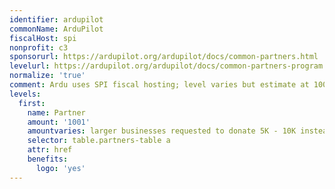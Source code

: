 ```yaml
---
identifier: ardupilot
commonName: ArduPilot
fiscalHost: spi
nonprofit: c3
sponsorurl: https://ardupilot.org/ardupilot/docs/common-partners.html
levelurl: https://ardupilot.org/ardupilot/docs/common-partners-program.html
normalize: 'true'
comment: Ardu uses SPI fiscal hosting; level varies but estimate at 1001
levels:
  first:
    name: Partner
    amount: '1001'
    amountvaries: larger businesses requested to donate 5K - 10K instead
    selector: table.partners-table a
    attr: href
    benefits:
      logo: 'yes'
---
```

